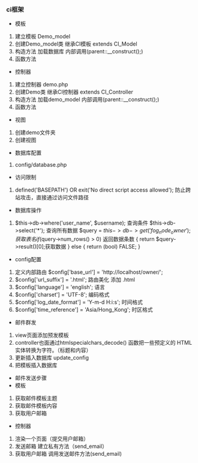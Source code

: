 ### ci框架
* 模板
1. 建立模板 Demo_model
2. 创建Demo_model类 继承CI模板 extends CI_Model
3. 构造方法 加载数据库 内部调用(parent::__construct();)
4. 函数方法

* 控制器
1. 建立控制器 demo.php
2. 创建Demo类 继承CI控制器 extends CI_Controller
3. 构造方法 加载demo_model 内部调用(parent::__construct();)
4. 函数方法

* 视图
1. 创建demo文件夹
2. 创建视图

* 数据库配置
1. config/database.php

* 访问限制
1. defined('BASEPATH') OR exit('No direct script access allowed');
   防止跨站攻击，直接通过访问文件路径

* 数据库操作
1. $this->db->where('user_name', $username); 查询条件
	$this->db->select('*'); 查询所有数据
	$query = $this->db->get('fog_node_owner'); 获取表名
    if ($query->num_rows() > 0) 返回数据条数
    {
        return $query->result()[0];获取数据
    }
    else
    {
        return (bool) FALSE;
    }

* config配置
1. 定义内部路由 $config['base_url'] = 'http://localhost/owner/';
2. $config['url_suffix'] = '.html'; 路由美化 添加 .html
3. $config['language']	= 'english'; 语言
4. $config['charset'] = 'UTF-8'; 编码格式
5. $config['log_date_format'] = 'Y-m-d H:i:s'; 时间格式
6. $config['time_reference'] = 'Asia/Hong_Kong'; 时区格式

* 邮件群发
1. view页面添加预发模板
2. controller也面通过htmlspecialchars_decode() 函数把一些预定义的 HTML 实体转换为字符。（标题和内容）
3. 更新插入数据库 update_config
4. 把模板插入数据库

* 邮件发送步骤
* 模板
1. 获取邮件模板主题
2. 获取邮件模板内容
3. 获取用户邮箱
* 控制器
1. 渲染一个页面（提交用户邮箱）
2. 发送邮箱 建立私有方法（send_email）
3. 获取用户邮箱 调用发送邮件方法(send_email)
